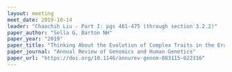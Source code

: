 ```yaml
---
layout: meeting
meet_date: 2019-10-14
leader: "Chaochih Liu - Part I: pgs 461-475 (through section 3.2.2)"
paper_author: "Sella G, Barton NH"
paper_year: "2019"
paper_title: "Thinking About the Evolution of Complex Traits in the Era of Genome-Wide Association Studies"
paper_journal: "Annual Review of Genomics and Human Genetics"
paper_url: "https://doi.org/10.1146/annurev-genom-083115-022316"
---
```

